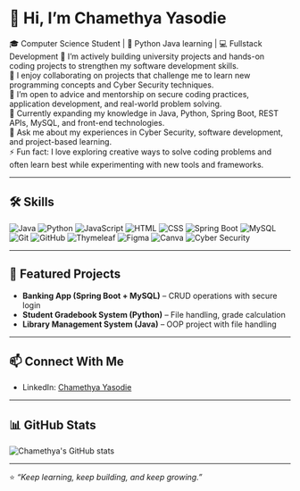 # 👋 Hi, I’m Chamethya Yasodie
🎓 Computer Science Student | 🔐 Python Java learning | 💻 Fullstack Development
🔭 I’m actively building university projects and hands-on coding projects to strengthen my software development skills.  
👯 I enjoy collaborating on projects that challenge me to learn new programming concepts and Cyber Security techniques.  
🤝 I’m open to advice and mentorship on secure coding practices, application development, and real-world problem solving.  
🌱 Currently expanding my knowledge in Java, Python, Spring Boot, REST APIs, MySQL, and front-end technologies.  
💬 Ask me about my experiences in Cyber Security, software development, and project-based learning.  
⚡ Fun fact: I love exploring creative ways to solve coding problems and often learn best while experimenting with new tools and frameworks.


---

## 🛠️ Skills
![Java](https://img.shields.io/badge/Java-blue?logo=java&style=for-the-badge)
![Python](https://img.shields.io/badge/Python-yellow?logo=python&style=for-the-badge)
![JavaScript](https://img.shields.io/badge/JavaScript-yellow?logo=javascript&style=for-the-badge)
![HTML](https://img.shields.io/badge/HTML-red?logo=html5&style=for-the-badge)
![CSS](https://img.shields.io/badge/CSS-blue?logo=css3&style=for-the-badge)
![Spring Boot](https://img.shields.io/badge/SpringBoot-green?style=for-the-badge)
![MySQL](https://img.shields.io/badge/MySQL-blue?logo=mysql&style=for-the-badge)
![Git](https://img.shields.io/badge/Git-F05032?logo=git&style=for-the-badge)
![GitHub](https://img.shields.io/badge/GitHub-181717?logo=github&style=for-the-badge)
![Thymeleaf](https://img.shields.io/badge/Thymeleaf-red?style=for-the-badge)
![Figma](https://img.shields.io/badge/Figma-F24E1E?logo=figma&style=for-the-badge)
![Canva](https://img.shields.io/badge/Canva-00C4CC?style=for-the-badge)
![Cyber Security](https://img.shields.io/badge/Cyber_Security-darkgreen?style=for-the-badge)


---

## 📂 Featured Projects
- **Banking App (Spring Boot + MySQL)** – CRUD operations with secure login  
- **Student Gradebook System (Python)** – File handling, grade calculation  
- **Library Management System (Java)** – OOP project with file handling  

---

## 📫 Connect With Me
- LinkedIn: [Chamethya Yasodie](https://www.linkedin.com/in/chamethya-yasodie-a8278a349/)  

---

## 📊 GitHub Stats
![Chamethya's GitHub stats](https://github-readme-stats.vercel.app/api?username=ChamethyaYasodie&show_icons=true&theme=radical)

---

⭐ *“Keep learning, keep building, and keep growing.”*

